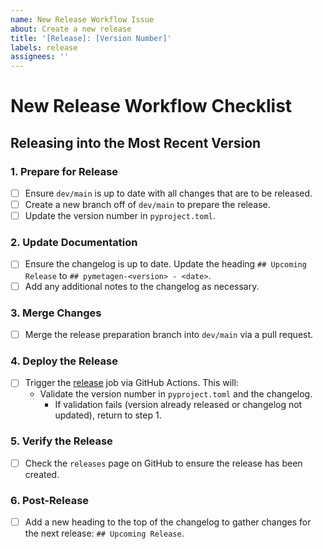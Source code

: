 ```yaml
---
name: New Release Workflow Issue
about: Create a new release
title: '[Release]: [Version Number]'
labels: release  
assignees: ''
---
```


# New Release Workflow Checklist

## Releasing into the Most Recent Version

### 1. Prepare for Release

- [ ] Ensure `dev/main` is up to date with all changes that are to be released.
- [ ] Create a new branch off of `dev/main` to prepare the release.
- [ ] Update the version number in `pyproject.toml`.

### 2. Update Documentation

- [ ] Ensure the changelog is up to date. Update the heading `## Upcoming Release` to `## pymetagen-<version> - <date>`.
- [ ] Add any additional notes to the changelog as necessary.

### 3. Merge Changes

- [ ] Merge the release preparation branch into `dev/main` via a pull request.

### 4. Deploy the Release

- [ ] Trigger the [release](https://github.com/smartdatafoundry/pymetagen/actions/workflows/release.yml) job via GitHub Actions. This will:
  - Validate the version number in `pyproject.toml` and the changelog.
    - If validation fails (version already released or changelog not updated), return to step 1.

### 5. Verify the Release

- [ ] Check the `releases` page on GitHub to ensure the release has been created.

### 6. Post-Release

- [ ] Add a new heading to the top of the changelog to gather changes for the next release: `## Upcoming Release`.

